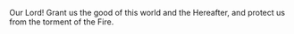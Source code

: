 Our Lord! Grant us the good of this world and the Hereafter, and protect us from the torment of the Fire.